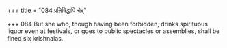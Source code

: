 +++
title = "084 प्रतिषिद्धापि चेद्"

+++
084	But she who, though having been forbidden, drinks spirituous liquor even at festivals, or goes to public spectacles or assemblies, shall be fined six krishnalas.
